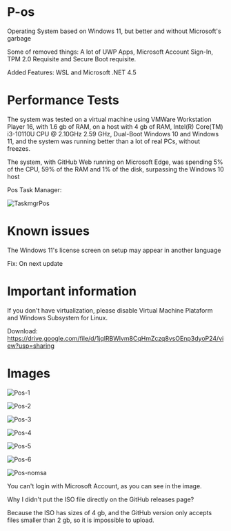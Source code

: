 # P-os
Operating System based on Windows 11, but better and without Microsoft's garbage

Some of removed things: A lot of UWP Apps, Microsoft Account Sign-In, TPM 2.0 Requisite and Secure Boot requisite.

Added Features: WSL and Microsoft .NET 4.5

# Performance Tests
The system was tested on a virtual machine using VMWare Workstation Player 16, with 1.6 gb of RAM, on a host with 4 gb of RAM, Intel(R) Core(TM) i3-10110U CPU @ 2.10GHz   2.59 GHz, Dual-Boot Windows 10 and Windows 11, and the system was running better than a lot of real PCs, without freezes.

The system, with GitHub Web running on Microsoft Edge, was spending 5% of the CPU, 59% of the RAM and 1% of the disk, surpassing the Windows 10 host

Pos Task Manager: 

![TaskmgrPos](https://user-images.githubusercontent.com/78425126/133113160-d595fbb0-c76b-47dc-8aef-cbfc322fdb0d.PNG)


# Known issues

The Windows 11's license screen on setup may appear in another language

Fix: On next update

# Important information

If you don't have virtualization, please disable Virtual Machine Plataform and Windows Subsystem for Linux. 

Download: https://drive.google.com/file/d/1jqlRBWlvm8CqHmZczq8vsOEnp3dyoP24/view?usp=sharing

# Images

![Pos-1](https://user-images.githubusercontent.com/78425126/133007541-928567ce-7bd4-433f-ad41-15025eaad197.PNG)

![Pos-2](https://user-images.githubusercontent.com/78425126/133007555-9d951a22-5c55-4aec-9251-7e33468bce5b.PNG)

![Pos-3](https://user-images.githubusercontent.com/78425126/133007567-0b9ef443-58e1-48a4-bde9-7609417acf83.PNG)

![Pos-4](https://user-images.githubusercontent.com/78425126/133007576-e82e02a4-c5e9-4e47-a36b-b8d8c4a7b2eb.PNG)

![Pos-5](https://user-images.githubusercontent.com/78425126/133007586-af417c5f-db2a-45c6-bf0c-cbed83376284.PNG)

![Pos-6](https://user-images.githubusercontent.com/78425126/133007592-9ba71ce8-9387-4468-ae8f-65e8429d9a0f.PNG)

![Pos-nomsa](https://user-images.githubusercontent.com/78425126/133007609-1e7e2791-6220-4a22-8af3-76756e77dc8e.PNG)

You can't login with Microsoft Account, as you can see in the image.

Why I didn't put the ISO file directly on the GitHub releases page?

Because the ISO has sizes of 4 gb, and the GitHub version only accepts files smaller than 2 gb, so it is impossible to upload.
